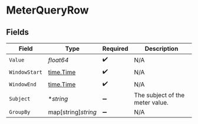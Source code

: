 # MeterQueryRow


## Fields

| Field                                     | Type                                      | Required                                  | Description                               |
| ----------------------------------------- | ----------------------------------------- | ----------------------------------------- | ----------------------------------------- |
| `Value`                                   | *float64*                                 | :heavy_check_mark:                        | N/A                                       |
| `WindowStart`                             | [time.Time](https://pkg.go.dev/time#Time) | :heavy_check_mark:                        | N/A                                       |
| `WindowEnd`                               | [time.Time](https://pkg.go.dev/time#Time) | :heavy_check_mark:                        | N/A                                       |
| `Subject`                                 | **string*                                 | :heavy_minus_sign:                        | The subject of the meter value.           |
| `GroupBy`                                 | map[string]*string*                       | :heavy_minus_sign:                        | N/A                                       |